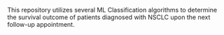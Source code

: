 This repository utilizes several ML Classification algorithms to determine the survival outcome of patients diagnosed with NSCLC upon the next follow-up appointment.
